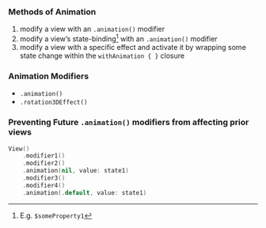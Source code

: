 ### Methods of Animation
1. modify a view with an `.animation()` modifier
2. modify a view’s state-binding[^1] with an `.animation()` modifier
3. modify a view with a specific effect and activate it by wrapping some state change within the `withAnimation { }` closure


### Animation Modifiers
- `.animation()`
- `.rotation3DEffect()`


### Preventing Future `.animation()` modifiers from affecting prior views
```swift
View()
    .modifier1()
    .modifier2()
    .animation(nil, value: state1)
    .modifier3()
    .modifier4()
    .animation(.default, value: state1)
```

[^1]: E.g. `$someProperty1`